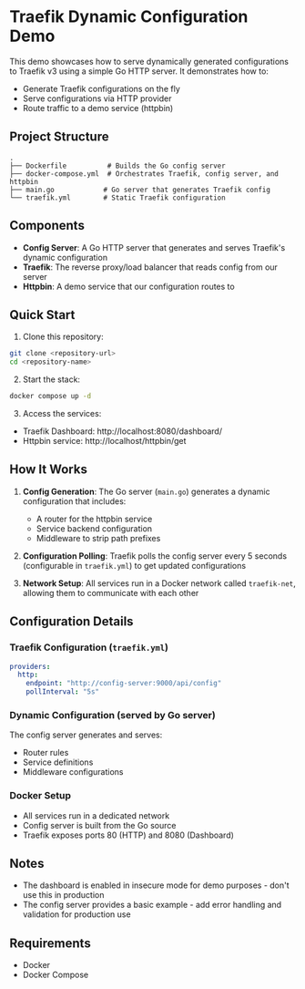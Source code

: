# Traefik Dynamic Configuration Demo

This demo showcases how to serve dynamically generated configurations to Traefik v3 using a simple Go HTTP server. It demonstrates how to:
- Generate Traefik configurations on the fly
- Serve configurations via HTTP provider
- Route traffic to a demo service (httpbin)

## Project Structure

```
.
├── Dockerfile          # Builds the Go config server
├── docker-compose.yml  # Orchestrates Traefik, config server, and httpbin
├── main.go            # Go server that generates Traefik config
└── traefik.yml        # Static Traefik configuration
```

## Components

- **Config Server**: A Go HTTP server that generates and serves Traefik's dynamic configuration
- **Traefik**: The reverse proxy/load balancer that reads config from our server
- **Httpbin**: A demo service that our configuration routes to

## Quick Start

1. Clone this repository:
```bash
git clone <repository-url>
cd <repository-name>
```

2. Start the stack:
```bash
docker compose up -d
```

3. Access the services:
- Traefik Dashboard: http://localhost:8080/dashboard/
- Httpbin service: http://localhost/httpbin/get

## How It Works

1. **Config Generation**: The Go server (`main.go`) generates a dynamic configuration that includes:
   - A router for the httpbin service
   - Service backend configuration
   - Middleware to strip path prefixes

2. **Configuration Polling**: Traefik polls the config server every 5 seconds (configurable in `traefik.yml`) to get updated configurations

3. **Network Setup**: All services run in a Docker network called `traefik-net`, allowing them to communicate with each other

## Configuration Details

### Traefik Configuration (`traefik.yml`)
```yaml
providers:
  http:
    endpoint: "http://config-server:9000/api/config"
    pollInterval: "5s"
```

### Dynamic Configuration (served by Go server)
The config server generates and serves:
- Router rules
- Service definitions
- Middleware configurations

### Docker Setup
- All services run in a dedicated network
- Config server is built from the Go source
- Traefik exposes ports 80 (HTTP) and 8080 (Dashboard)


## Notes

- The dashboard is enabled in insecure mode for demo purposes - don't use this in production
- The config server provides a basic example - add error handling and validation for production use

## Requirements

- Docker
- Docker Compose